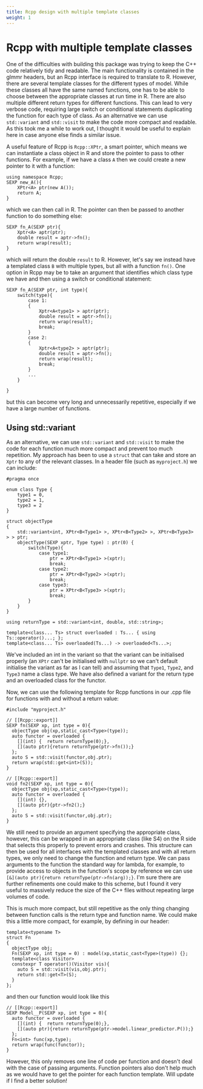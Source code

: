 ```yaml
---
title: Rcpp design with multiple template classes
weight: 1
---
```


# Rcpp with multiple template classes
One of the difficulties with building this package was trying to keep the C++ code relatively tidy and readable. The main functionality is contained in the glmmr headers, but an Rcpp interface is required to translate to R. However, there are several template classes for the different types of model. While these classes all have the same named functions, one has to be able to choose between the appropriate classes at run time in R. There are also multiple different return types for different functions. This can lead to very verbose code, requiring large switch or conditional statements duplicating the function for each type of class. As an alternative we can use `std::variant` and `std::visit` to make the code more compact and readable. As this took me a while to work out, I thought it would be useful to explain here in case anyone else finds a similar issue.

A useful feature of Rcpp is `Rcpp::XPtr`, a smart pointer, which means we can instantiate a class object in R and store the pointer to pass to other functions. For example, if we have a class `A` then we could create a new pointer to it with a function:
```
using namespace Rcpp;
SEXP new_A(){
    XPtr<A> ptr(new A());
    return A;
}
```
which we can then call in R. The pointer can then be passed to another function to do something else:
```
SEXP fn_A(SEXP ptr){
    Xptr<A> aptr(ptr);
    double result = aptr->fn();
    return wrap(result);
}
```
which will return the double `result` to R. However, let's say we instead have a templated class `B` with multiple types, but all with a function `fn()`. One option in Rcpp may be to take an argument that identifies which class type we have and then using a switch or conditional statement:
```
SEXP fn_A(SEXP ptr, int type){
    switch(type){
        case 1:
        {
            Xptr<A<type1> > aptr(ptr);
            double result = aptr->fn();
            return wrap(result);
            break;
        }
        case 2:
        {
            Xptr<A<type2> > aptr(ptr);
            double result = aptr->fn();
            return wrap(result);
            break;
        }
        ...
    }
    
}
```
but this can become very long and unnecessarily repetitive, especially if we have a large number of functions. 

## Using std::variant
As an alternative, we can use `std::variant` and `std::visit` to make the code for each function much more compact and prevent too much repetition. My approach has been to use a `struct` that can take and store an `Xptr` to any of the relevant classes. In a header file (such as `myproject.h`) we can include:
```
#pragma once

enum class Type {
    type1 = 0,
    type2 = 1, 
    type3 = 2
}

struct objectType
{
    std::variant<int, XPtr<B<Type1> >, XPtr<B<Type2> >, XPtr<B<Type3> > > ptr;
    objectType(SEXP xptr, Type type) : ptr(0) {
        switch(Type){
            case type1:
                ptr = XPtr<B<Type1> >(xptr);
                break;
            case type2:
                ptr = XPtr<B<Type2> >(xptr);
                break;
            case type3:
                ptr = XPtr<B<Type3> >(xptr);
                break;
        }
    }
}

using returnType = std::variant<int, double, std::string>;

template<class... Ts> struct overloaded : Ts... { using Ts::operator()...; };
template<class... Ts> overloaded(Ts...) -> overloaded<Ts...>;

```
We've included an int in the variant so that the variant can be initialised properly (an `XPtr` can't be initialised with `nullptr` so we can't default initialise the variant as far as I can tell) and assuming that `Type1`, `Type2`, and `Type3` name a class type. We have also defined a variant for the return type and an overloaded class for the functor.

Now, we can use the following template for Rcpp functions in our .cpp file for functions with and without a return value: 
```
#include "myproject.h"

// [[Rcpp::export]]
SEXP fn(SEXP xp, int type = 0){
  objectType obj(xp,static_cast<Type>(type));
  auto functor = overloaded {
    [](int) {  return returnType(0);}, 
    [](auto ptr){return returnType(ptr->fn());}
  };
  auto S = std::visit(functor,obj.ptr);
  return wrap(std::get<int>(S));
}

// [[Rcpp::export]]
void fn2(SEXP xp, int type = 0){
  objectType obj(xp,static_cast<Type>(type));
  auto functor = overloaded {
    [](int) {}, 
    [](auto ptr){ptr->fn2();}
  };
  auto S = std::visit(functor,obj.ptr);
}
```
We still need to provide an argument specifying the appropriate class, however, this can be wrapped in an appropriate class (like S4) on the R side that selects this properly to prevent errors and crashes. This structure can then be used for all interfaces with the templated classes and with all return types, we only need to change the function and return type. We can pass arguments to the function the standard way for lambda, for example, to provide access to objects in the function's scope by reference we can use `[&](auto ptr){return returnType(ptr->fn(arg));}`. I'm sure there are further refinements one could make to this scheme, but I found it very useful to massively reduce the size of the C++ files without repeating large volumes of code.

This is much more compact, but still repetitive as the only thing changing between function calls is the return type and function name. We could make this a little more compact, for example, by defining in our header:
```
template<typename T>
struct Fn
{
  objectType obj;
  Fn(SEXP xp, int type = 0) : model(xp,static_cast<Type>(type)) {};
  template<class Visitor>
  constexpr T operator()(Visitor vis){
    auto S = std::visit(vis,obj.ptr);
    return std::get<T>(S);
  }
};
```
and then our function would look like this
```
// [[Rcpp::export]]
SEXP Model__P(SEXP xp, int type = 0){
  auto functor = overloaded {
    [](int) {  return returnType(0);},
    [](auto ptr){return returnType(ptr->model.linear_predictor.P());}
  };
  Fn<int> func(xp,type);
  return wrap(func(functor));
}
```
However, this only removes one line of code per function and doesn't deal with the case of passing arguments. Function pointers also don't help much as we would have to get the pointer for each function template. Will update if I find a better solution!
 